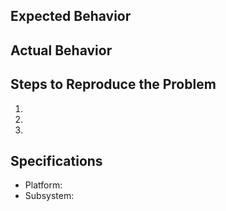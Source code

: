 ## Expected Behavior


## Actual Behavior


## Steps to Reproduce the Problem

  1.
  1.
  1.

## Specifications
  - Platform:
  - Subsystem:
